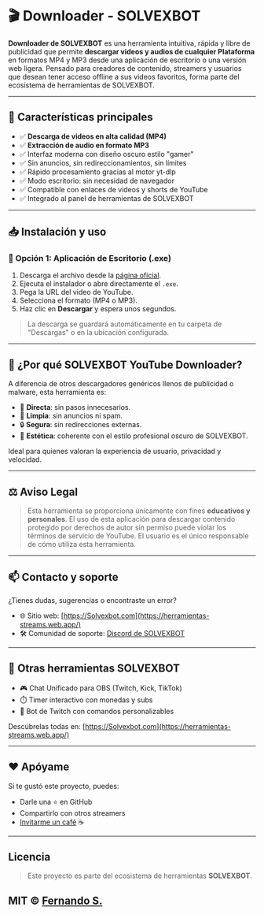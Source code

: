 # 🎬 Downloader - SOLVEXBOT

**Downloader de SOLVEXBOT** es una herramienta intuitiva, rápida y libre de publicidad que permite **descargar videos y audios de cualquier Plataforma** en formatos MP4 y MP3 desde una aplicación de escritorio o una versión web ligera. Pensado para creadores de contenido, streamers y usuarios que desean tener acceso offline a sus videos favoritos, forma parte del ecosistema de herramientas de SOLVEXBOT.

---

## 🚀 Características principales

- ✅ **Descarga de videos en alta calidad (MP4)**
- ✅ **Extracción de audio en formato MP3**
- ✅ Interfaz moderna con diseño oscuro estilo "gamer"
- ✅ Sin anuncios, sin redireccionamientos, sin límites
- ✅ Rápido procesamiento gracias al motor yt-dlp
- ✅ Modo escritorio: sin necesidad de navegador
- ✅ Compatible con enlaces de videos y shorts de YouTube
- ✅ Integrado al panel de herramientas de SOLVEXBOT

---

## 📥 Instalación y uso

### 🔧 Opción 1: Aplicación de Escritorio (.exe)

1. Descarga el archivo desde la [página oficial](https://herramientas-streams.web.app/).
2. Ejecuta el instalador o abre directamente el `.exe`.
3. Pega la URL del video de YouTube.
4. Selecciona el formato (MP4 o MP3).
5. Haz clic en **Descargar** y espera unos segundos.

> La descarga se guardará automáticamente en tu carpeta de "Descargas" o en la ubicación configurada.

---

## 🧠 ¿Por qué SOLVEXBOT YouTube Downloader?

A diferencia de otros descargadores genéricos llenos de publicidad o malware, esta herramienta es:

- 🎯 **Directa**: sin pasos innecesarios.
- 🧼 **Limpia**: sin anuncios ni spam.
- 🔒 **Segura**: sin redirecciones externas.
- 🌙 **Estética**: coherente con el estilo profesional oscuro de SOLVEXBOT.

Ideal para quienes valoran la experiencia de usuario, privacidad y velocidad.

---

## ⚖️ Aviso Legal

> Esta herramienta se proporciona únicamente con fines **educativos y personales**. El uso de esta aplicación para descargar contenido protegido por derechos de autor sin permiso puede violar los términos de servicio de YouTube. El usuario es el único responsable de cómo utiliza esta herramienta.

---

## 📫 Contacto y soporte

¿Tienes dudas, sugerencias o encontraste un error?

- 🌐 Sitio web: [https://Solvexbot.com](https://herramientas-streams.web.app/)
- 🛠️ Comunidad de soporte: [Discord de SOLVEXBOT](Fernando_s)

---

## 🧩 Otras herramientas SOLVEXBOT

- 🎮 Chat Unificado para OBS (Twitch, Kick, TikTok)
- ⏱️ Timer interactivo con monedas y subs
- 🤖 Bot de Twitch con comandos personalizables

Descúbrelas todas en: [https://Solvexbot.com](https://herramientas-streams.web.app/)

---

## ❤️ Apóyame

Si te gustó este proyecto, puedes:

- Darle una ⭐ en GitHub  
- Compartirlo con otros streamers  
- [Invitarme un café](https://paypal.me/FSalinasAyala) ☕  

---
## Licencia

> Este proyecto es parte del ecosistema de herramientas **SOLVEXBOT**.

MIT © [Fernando S.](https://www.twitch.tv/fernando_s16)
---
